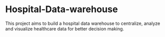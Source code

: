 # Hospital-Data-warehouse
This project aims to build a hospital data warehouse to centralize, analyze and visualize healthcare data for better decision making.   
